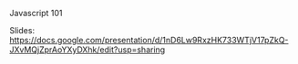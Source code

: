 Javascript 101

Slides: https://docs.google.com/presentation/d/1nD6Lw9RxzHK733WTjV17pZkQ-JXvMQjZprAoYXyDXhk/edit?usp=sharing
